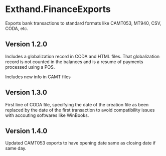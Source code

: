 # Exthand.FinanceExports
Exports bank transactions to standard formats like CAMT053, MT940, CSV, CODA, etc.

## Version 1.2.0

Includes a globalization record in CODA and HTML files.
That globalization record is not counted in the balances and is a resume of payments processed using a POS.

Includes new info in CAMT files

## Version 1.3.0

First line of CODA file, specifying the date of the creation file as been replaced by the date of the first transaction 
to avoid compatibility issues with accouting softwares like WinBooks.

## Version 1.4.0

Updated CAMT053 exports to have opening date same as closing date if same day.
